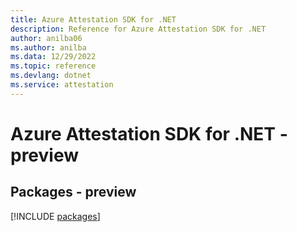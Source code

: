 ```yaml
---
title: Azure Attestation SDK for .NET
description: Reference for Azure Attestation SDK for .NET
author: anilba06
ms.author: anilba
ms.data: 12/29/2022
ms.topic: reference
ms.devlang: dotnet
ms.service: attestation
---
```

# Azure Attestation SDK for .NET - preview
## Packages - preview
[!INCLUDE [packages](attestation-index.md)]
